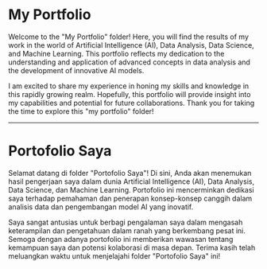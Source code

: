 # My Portfolio

Welcome to the "My Portfolio" folder! Here, you will find the results of my work in the world of Artificial Intelligence (AI), Data Analysis, Data Science, and Machine Learning. This portfolio reflects my dedication to the understanding and application of advanced concepts in data analysis and the development of innovative AI models. 

I am excited to share my experience in honing my skills and knowledge in this rapidly growing realm. Hopefully, this portfolio will provide insight into my capabilities and potential for future collaborations. Thank you for taking the time to explore this "my portfolio" folder!

---
# Portofolio Saya

Selamat datang di folder "Portofolio Saya"! Di sini, Anda akan menemukan hasil pengerjaan saya dalam dunia Artificial Intelligence (AI), Data Analysis, Data Science, dan Machine Learning. Portofolio ini mencerminkan dedikasi saya terhadap pemahaman dan penerapan konsep-konsep canggih dalam analisis data dan pengembangan model AI yang inovatif. 

Saya sangat antusias untuk berbagi pengalaman saya dalam mengasah keterampilan dan pengetahuan dalam ranah yang berkembang pesat ini. Semoga dengan adanya portofolio ini memberikan wawasan tentang kemampuan saya dan potensi kolaborasi di masa depan. Terima kasih telah meluangkan waktu untuk menjelajahi folder "Portofolio Saya" ini!
